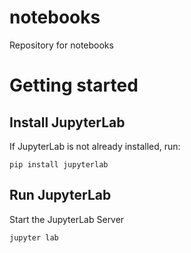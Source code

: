 # notebooks
Repository for notebooks

# Getting started

## Install JupyterLab
If JupyterLab is not already installed, run:
```
pip install jupyterlab
```
## Run JupyterLab
Start the JupyterLab Server
```
jupyter lab
```

